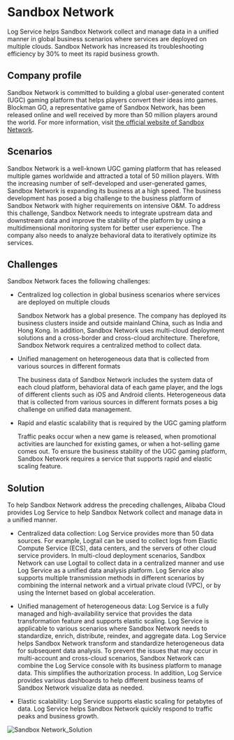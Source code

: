 # Sandbox Network

Log Service helps Sandbox Network collect and manage data in a unified manner in global business scenarios where services are deployed on multiple clouds. Sandbox Network has increased its troubleshooting efficiency by 30% to meet its rapid business growth.

## Company profile

Sandbox Network is committed to building a global user-generated content \(UGC\) gaming platform that helps players convert their ideas into games. Blockman GO, a representative game of Sandbox Network, has been released online and well received by more than 50 million players around the world. For more information, visit [the official website of Sandbox Network](https://www.baidu.com/link?url=Up9z0kW5bsJih9lVaQu7MO7GsA_w1iTlDGfJyy6xsx5k3x4Y267apT1ZOR3UhJnk&wd=&eqid=ca04b841002145b60000000460af4312).

## Scenarios

Sandbox Network is a well-known UGC gaming platform that has released multiple games worldwide and attracted a total of 50 million players. With the increasing number of self-developed and user-generated games, Sandbox Network is expanding its business at a high speed. The business development has posed a big challenge to the business platform of Sandbox Network with higher requirements on intensive O&M. To address this challenge, Sandbox Network needs to integrate upstream data and downstream data and improve the stability of the platform by using a multidimensional monitoring system for better user experience. The company also needs to analyze behavioral data to iteratively optimize its services.

## Challenges

Sandbox Network faces the following challenges:

-   Centralized log collection in global business scenarios where services are deployed on multiple clouds

    Sandbox Network has a global presence. The company has deployed its business clusters inside and outside mainland China, such as India and Hong Kong. In addition, Sandbox Network uses multi-cloud deployment solutions and a cross-border and cross-cloud architecture. Therefore, Sandbox Network requires a centralized method to collect data.

-   Unified management on heterogeneous data that is collected from various sources in different formats

    The business data of Sandbox Network includes the system data of each cloud platform, behavioral data of each game player, and the logs of different clients such as iOS and Android clients. Heterogeneous data that is collected from various sources in different formats poses a big challenge on unified data management.

-   Rapid and elastic scalability that is required by the UGC gaming platform

    Traffic peaks occur when a new game is released, when promotional activities are launched for existing games, or when a hot-selling game comes out. To ensure the business stability of the UGC gaming platform, Sandbox Network requires a service that supports rapid and elastic scaling feature.


## Solution

To help Sandbox Network address the preceding challenges, Alibaba Cloud provides Log Service to help Sandbox Network collect and manage data in a unified manner.

-   Centralized data collection: Log Service provides more than 50 data sources. For example, Logtail can be used to collect logs from Elastic Compute Service \(ECS\), data centers, and the servers of other cloud service providers. In multi-cloud deployment scenarios, Sandbox Network can use Logtail to collect data in a centralized manner and use Log Service as a unified data analysis platform. Log Service also supports multiple transmission methods in different scenarios by combining the internal network and a virtual private cloud \(VPC\), or by using the Internet based on global acceleration.

-   Unified management of heterogeneous data: Log Service is a fully managed and high-availability service that provides the data transformation feature and supports elastic scaling. Log Service is applicable to various scenarios where Sandbox Network needs to standardize, enrich, distribute, reindex, and aggregate data. Log Service helps Sandbox Network transform and standardize heterogeneous data for subsequent data analysis. To prevent the issues that may occur in multi-account and cross-cloud scenarios, Sandbox Network can combine the Log Service console with its business platform to manage data. This simplifies the authorization process. In addition, Log Service provides various dashboards to help different business teams of Sandbox Network visualize data as needed.

-   Elastic scalability: Log Service supports elastic scaling for petabytes of data. Log Service helps Sandbox Network quickly respond to traffic peaks and business growth.


![Sandbox Network_Solution](https://static-aliyun-doc.oss-accelerate.aliyuncs.com/assets/img/en-US/8943694261/p271797.png)

